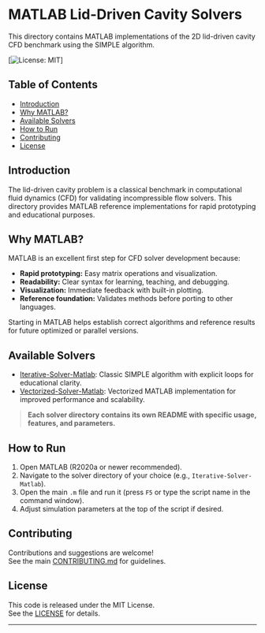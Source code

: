 # MATLAB Lid-Driven Cavity Solvers

This directory contains MATLAB implementations of the 2D lid-driven cavity CFD benchmark using the SIMPLE algorithm.

[![License: MIT](../LICENSE)]

## Table of Contents

- [Introduction](#introduction)
- [Why MATLAB?](#why-matlab)
- [Available Solvers](#available-solvers)
- [How to Run](#how-to-run)
- [Contributing](#contributing)
- [License](#license)

## Introduction

The lid-driven cavity problem is a classical benchmark in computational fluid dynamics (CFD) for validating incompressible flow solvers. This directory provides MATLAB reference implementations for rapid prototyping and educational purposes.

## Why MATLAB?

MATLAB is an excellent first step for CFD solver development because:

- **Rapid prototyping:** Easy matrix operations and visualization.
- **Readability:** Clear syntax for learning, teaching, and debugging.
- **Visualization:** Immediate feedback with built-in plotting.
- **Reference foundation:** Validates methods before porting to other languages.

Starting in MATLAB helps establish correct algorithms and reference results for future optimized or parallel versions.

## Available Solvers

- [Iterative-Solver-Matlab](Iterative-Solver-Matlab/README.md): Classic SIMPLE algorithm with explicit loops for educational clarity.
- [Vectorized-Solver-Matlab](Vectorized-Solver-Matlab/README.md): Vectorized MATLAB implementation for improved performance and scalability.

> **Each solver directory contains its own README with specific usage, features, and parameters.**

## How to Run

1. Open MATLAB (R2020a or newer recommended).
2. Navigate to the solver directory of your choice (e.g., `Iterative-Solver-Matlab`).
3. Open the main `.m` file and run it (press `F5` or type the script name in the command window).
4. Adjust simulation parameters at the top of the script if desired.

## Contributing

Contributions and suggestions are welcome!  
See the main [CONTRIBUTING.md](../CONTRIBUTING.md) for guidelines.

## License

This code is released under the MIT License.  
See the [LICENSE](../LICENSE) for details.

---
